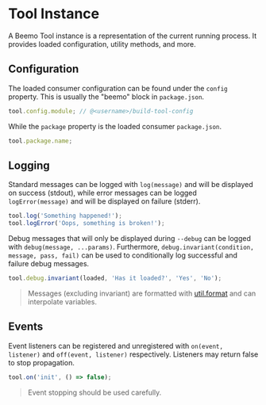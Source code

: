 # Tool Instance

A Beemo Tool instance is a representation of the current running process. It provides loaded
configuration, utility methods, and more.

## Configuration

The loaded consumer configuration can be found under the `config` property. This is usually the
"beemo" block in `package.json`.

```js
tool.config.module; // @<username>/build-tool-config
```

While the `package` property is the loaded consumer `package.json`.

```js
tool.package.name;
```

## Logging

Standard messages can be logged with `log(message)` and will be displayed on success (stdout), while
error messages can be logged `logError(message)` and will be displayed on failure (stderr).

```js
tool.log('Something happened!');
tool.logError('Oops, something is broken!');
```

Debug messages that will only be displayed during `--debug` can be logged with
`debug(message, ...params)`. Furthermore, `debug.invariant(condition, message, pass, fail)` can be
used to conditionally log successful and failure debug messages.

```js
tool.debug.invariant(loaded, 'Has it loaded?', 'Yes', 'No');
```

> Messages (excluding invariant) are formatted with
> [util.format](https://nodejs.org/api/util.html#util_util_format_format_args) and can interpolate
> variables.

## Events

Event listeners can be registered and unregistered with `on(event, listener)` and
`off(event, listener)` respectively. Listeners may return false to stop propagation.

```js
tool.on('init', () => false);
```

> Event stopping should be used carefully.
